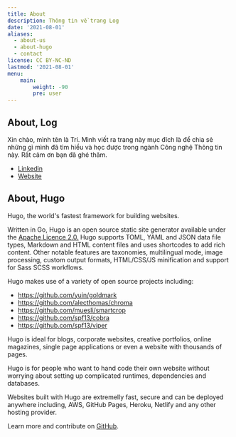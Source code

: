 ```yaml
---
title: About
description: Thông tin về trang Log
date: '2021-08-01'
aliases:
  - about-us
  - about-hugo
  - contact
license: CC BY-NC-ND
lastmod: '2021-08-01'
menu:
    main: 
        weight: -90
        pre: user
---
```


## About, Log
Xin chào, mình tên là Trí. Mình viết ra trang này mục đích là để chia sẻ những gì mình đã tìm hiểu và học được trong ngành Công nghệ Thông tin này. Rất cảm ơn bạn đã ghé thăm.

* [Linkedin](www.linkedin.com/in/tribuivant)
* [Website](https://tribuivant.github.io)

## About, Hugo
Hugo, the world's fastest framework for building websites.

Written in Go, Hugo is an open source static site generator available under the [Apache Licence 2.0.](https://github.com/gohugoio/hugo/blob/master/LICENSE) Hugo supports TOML, YAML and JSON data file types, Markdown and HTML content files and uses shortcodes to add rich content. Other notable features are taxonomies, multilingual mode, image processing, custom output formats, HTML/CSS/JS minification and support for Sass SCSS workflows.

Hugo makes use of a variety of open source projects including:

* https://github.com/yuin/goldmark
* https://github.com/alecthomas/chroma
* https://github.com/muesli/smartcrop
* https://github.com/spf13/cobra
* https://github.com/spf13/viper

Hugo is ideal for blogs, corporate websites, creative portfolios, online magazines, single page applications or even a website with thousands of pages.

Hugo is for people who want to hand code their own website without worrying about setting up complicated runtimes, dependencies and databases.

Websites built with Hugo are extremelly fast, secure and can be deployed anywhere including, AWS, GitHub Pages, Heroku, Netlify and any other hosting provider.

Learn more and contribute on [GitHub](https://github.com/gohugoio).